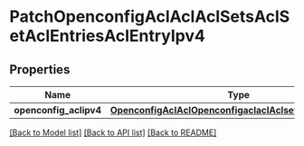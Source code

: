 # PatchOpenconfigAclAclAclSetsAclSetAclEntriesAclEntryIpv4

## Properties
Name | Type | Description | Notes
------------ | ------------- | ------------- | -------------
**openconfig_aclipv4** | [**OpenconfigAclAclOpenconfigaclaclAclsetsAclentriesIpv4**](OpenconfigAclAclOpenconfigaclaclAclsetsAclentriesIpv4.md) |  | [optional] 

[[Back to Model list]](../README.md#documentation-for-models) [[Back to API list]](../README.md#documentation-for-api-endpoints) [[Back to README]](../README.md)


